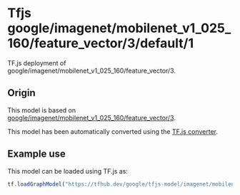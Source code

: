 # Tfjs google/imagenet/mobilenet_v1_025_160/feature_vector/3/default/1
TF.js deployment of google/imagenet/mobilenet_v1_025_160/feature_vector/3.

<!-- parent-model: google/imagenet/mobilenet_v1_025_160/feature_vector/3 -->

## Origin

This model is based on [google/imagenet/mobilenet_v1_025_160/feature_vector/3](https://tfhub.dev/google/imagenet/mobilenet_v1_025_160/feature_vector/3).

This model has been automatically converted using the [TF.js converter](https://github.com/tensorflow/tfjs/tree/master/tfjs-converter).

## Example use
This model can be loaded using TF.js as:

```javascript
tf.loadGraphModel("https://tfhub.dev/google/tfjs-model/imagenet/mobilenet_v1_025_160/feature_vector/3/default/1", { fromTFHub: true })
```
